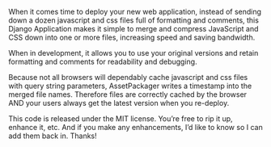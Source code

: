 When it comes time to deploy your new web application, instead of sending down a dozen javascript and css files full of formatting and comments, this Django Application makes it simple to merge and compress JavaScript and CSS down into one or more files, increasing speed and saving bandwidth.

When in development, it allows you to use your original versions and retain formatting and comments for readability and debugging.

Because not all browsers will dependably cache javascript and css files with query string parameters, AssetPackager writes a timestamp into the merged file names. Therefore files are correctly cached by the browser AND your users always get the latest version when you re-deploy.

This code is released under the MIT license. You’re free to rip it up, enhance it, etc. And if you make any enhancements, I’d like to know so I can add them back in. Thanks!